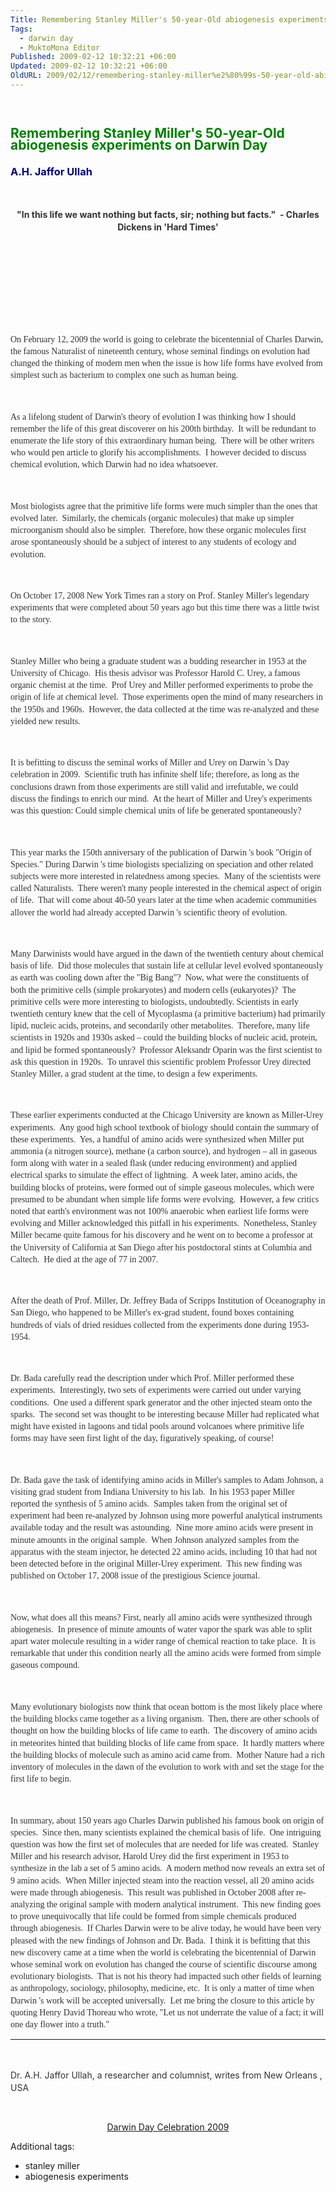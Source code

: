 ```yaml
---
Title: Remembering Stanley Miller's 50-year-Old abiogenesis experiments on Darwin Day
Tags:
  - darwin day
  - MuktoMona Editor
Published: 2009-02-12 10:32:21 +06:00
Updated: 2009-02-12 10:32:21 +06:00
OldURL: 2009/02/12/remembering-stanley-miller%e2%80%99s-50-year-old-abiogenesis-experiments-on-darwin-day/
---
```


 
<h2 style="line-height: 14.4pt;"><span style="color: #008000;">Remembering Stanley Miller's 50-year-Old abiogenesis experiments on Darwin Day</span></h2>
<h3 style="line-height: 14.4pt;"><span style="color: #000080;">A.H. Jaffor Ullah</span></h3>
<p class="MsoNormal" style="line-height: 14.4pt;"><span style="font-size: 8pt; color: #333333;"> </span></p>
<p class="MsoNormal" style="line-height: 14.4pt; text-align: center;" align="center"><strong><span style="color: #333333;">"In this life we want nothing but facts, sir; nothing but facts."  - Charles Dickens in 'Hard Times'</span></strong></p>
<p class="MsoNormal" style="line-height: 14.4pt; text-align: center;" align="center"> </p>
<p class="MsoNormal" style="line-height: 14.4pt; text-align: center;" align="center"> </p>
<p class="MsoNormal" style="line-height: 14.4pt; text-align: center;" align="center"><img src="https://fig.cox.miami.edu/~cmallery/150/life/Stanley_Miller_large.jpg" alt="" /></p>
<p class="MsoNormal" style="line-height: 14.4pt; text-align: center;" align="center"> </p>
<p class="MsoNormal" style="line-height: 14.4pt;"><span style="font-size: 10pt; color: #333333;"> </span></p>
<p class="MsoNormal" style="line-height: 14.4pt;"><span style="font-family: Verdana;"><span style="color: #333333;">On February 12, 2009 the world is going to celebrate the bicentennial of <span class="yshortcuts">Charles Darwin</span>, the famous Naturalist of nineteenth century, whose seminal findings on evolution had changed the thinking of modern men when the issue is how life forms have evolved from simplest such as bacterium to complex one such as human being.</span></span></p>
<p class="MsoNormal" style="line-height: 14.4pt;"><span style="font-family: Verdana;"><span style="color: #333333;"> </span></span></p>
<p class="MsoNormal" style="line-height: 14.4pt;"><span style="font-family: Verdana;"><span style="color: #333333;">As a lifelong student of <span class="yshortcuts">Darwin's theory of evolution</span> I was thinking how I should remember the life of this great discoverer on his 200th birthday.  It will be redundant to enumerate the life story of this extraordinary human being.  There will be other writers who would pen article to glorify his accomplishments.  I however decided to discuss <span class="yshortcuts">chemical evolution</span>, which Darwin had no idea whatsoever.</span></span></p>
<p class="MsoNormal" style="line-height: 14.4pt;"><span style="font-family: Verdana;"><span style="color: #333333;"> </span></span></p>
<p class="MsoNormal" style="line-height: 14.4pt;"><span style="font-family: Verdana;"><span style="color: #333333;">Most biologists agree that the <span class="yshortcuts">primitive life forms</span> were much simpler than the ones that evolved later.  Similarly, the chemicals (organic molecules) that make up simpler microorganism should also be simpler.  Therefore, how these organic molecules first arose spontaneously should be a subject of interest to any students of ecology and evolution.      </span></span></p>
<p class="MsoNormal" style="line-height: 14.4pt;"><span style="font-family: Verdana;"><span style="color: #333333;"> </span></span></p>
<p class="MsoNormal" style="line-height: 14.4pt;"><span style="font-family: Verdana;"><span style="color: #333333;">On October 17, 2008 New York Times ran a story on Prof. Stanley Miller's legendary experiments that were completed about 50 years ago but this time there was a little twist to the story.</span></span></p>
<p class="MsoNormal" style="line-height: 14.4pt;"><span style="font-family: Verdana;"><span style="color: #333333;"> </span></span></p>
<p class="MsoNormal" style="line-height: 14.4pt;"><span style="font-family: Verdana;"><span style="color: #333333;">Stanley Miller who being a graduate student was a budding researcher in 1953 at the <span class="yshortcuts">University of Chicago</span>.  His thesis advisor was Professor Harold C. Urey, a famous organic chemist at the time.  Prof Urey and Miller performed experiments to probe the <span class="yshortcuts">origin of life</span> at chemical level.  Those experiments open the mind of many researchers in the 1950s and 1960s.  However, the data collected at the time was re-analyzed and these yielded new results.</span></span></p>
<p class="MsoNormal" style="line-height: 14.4pt;"><span style="font-family: Verdana;"><span style="color: #333333;"> </span></span></p>
<p class="MsoNormal" style="line-height: 14.4pt;"><span style="font-family: Verdana;"><span style="color: #333333;">It is befitting to discuss the <span class="yshortcuts">seminal works</span> of Miller and Urey on Darwin 's Day celebration in 2009.  Scientific truth has infinite shelf life; therefore, as long as the conclusions drawn from those experiments are still valid and irrefutable, we could discuss the findings to enrich our mind.  At the heart of Miller and Urey's experiments was this question: Could simple chemical units of life be generated spontaneously?</span></span></p>
<p class="MsoNormal" style="line-height: 14.4pt;"><span style="font-family: Verdana;"><span style="color: #333333;"> </span></span></p>
<p class="MsoNormal" style="line-height: 14.4pt;"><span style="font-family: Verdana;"><span style="color: #333333;">This year marks the 150th anniversary of the publication of Darwin 's book "<span class="yshortcuts">Origin of Species</span>." During Darwin 's time biologists specializing on speciation and other related subjects were more interested in relatedness among species.  Many of the scientists were called Naturalists.  There weren't many people interested in the chemical aspect of origin of life.  That will come about 40-50 years later at the time when academic communities allover the world had already accepted Darwin 's <span class="yshortcuts">scientific theory of evolution</span>.</span></span></p>
<p class="MsoNormal" style="line-height: 14.4pt;"><span style="font-family: Verdana;"><span style="color: #333333;"> </span></span></p>
<p class="MsoNormal" style="line-height: 14.4pt;"><span style="font-family: Verdana;"><span style="color: #333333;">Many Darwinists would have argued in the dawn of the twentieth century about <span class="yshortcuts">chemical basis of life</span>.  Did those molecules that sustain life at cellular level evolved spontaneously as earth was cooling down after the "Big Bang"?  Now, what were the constituents of both the <span class="yshortcuts">primitive cells</span> (simple prokaryotes) and modern cells (eukaryotes)?  The primitive cells were more interesting to biologists, undoubtedly. Scientists in early twentieth century knew that the cell of <span class="yshortcuts">Mycoplasma</span> (a primitive bacterium) had primarily lipid, nucleic acids, proteins, and secondarily other metabolites.  Therefore, many life scientists in 1920s and 1930s asked – could the building blocks of nucleic acid, protein, and lipid be formed spontaneously?  Professor Aleksandr Oparin was the first scientist to ask this question in 1920s.  To unravel this scientific problem Professor Urey directed Stanley Miller, a grad student at the time, to design a few experiments. </span></span></p>
<p class="MsoNormal" style="line-height: 14.4pt;"><span style="font-family: Verdana;"><span style="color: #333333;"> </span></span></p>
<p class="MsoNormal" style="line-height: 14.4pt;"><span style="font-family: Verdana;"><span style="color: #333333;">These earlier experiments conducted at the Chicago University are known as Miller-Urey experiments.  Any good high school textbook of biology should contain the summary of these experiments.  Yes, a handful of amino acids were synthesized when Miller put ammonia (a nitrogen source), methane (a carbon source), and hydrogen – all in gaseous form along with water in a sealed flask (under reducing environment) and applied electrical sparks to simulate the effect of lightning.  A week later, amino acids, the <span class="yshortcuts">building blocks of proteins</span>, were formed out of simple gaseous molecules, which were presumed to be abundant when simple life forms were evolving.  However, a few critics noted that earth's environment was not 100% anaerobic when earliest life forms were evolving and Miller acknowledged this pitfall in his experiments.  Nonetheless, Stanley Miller became quite famous for his discovery and he went on to become a professor at the <span class="yshortcuts">University of California at San Diego</span> after his postdoctoral stints at Columbia and Caltech.  He died at the age of 77 in 2007.  </span></span></p>
<p class="MsoNormal" style="line-height: 14.4pt;"><span style="font-family: Verdana;"><span style="color: #333333;"> </span></span></p>
<p class="MsoNormal" style="line-height: 14.4pt;"><span style="font-family: Verdana;"><span style="color: #333333;">After the death of Prof. Miller, Dr. Jeffrey Bada of <span class="yshortcuts">Scripps Institution of Oceanography</span> in San Diego, who happened to be Miller's ex-grad student, found boxes containing hundreds of vials of dried residues collected from the experiments done during 1953-1954.  </span></span></p>
<p class="MsoNormal" style="line-height: 14.4pt;"><span style="font-family: Verdana;"><span style="color: #333333;"> </span></span></p>
<p class="MsoNormal" style="line-height: 14.4pt;"><span style="font-family: Verdana;"><span style="color: #333333;">Dr. Bada carefully read the description under which Prof. Miller performed these experiments.  Interestingly, two sets of experiments were carried out under varying conditions.  One used a different spark generator and the other injected steam onto the sparks.  The second set was thought to be interesting because Miller had replicated what might have existed in lagoons and tidal pools around volcanoes where <span class="yshortcuts">primitive life forms</span> may have seen first light of the day, figuratively speaking, of course!</span></span></p>
<p class="MsoNormal" style="line-height: 14.4pt;"><span style="font-family: Verdana;"><span style="color: #333333;"> </span></span></p>
<p class="MsoNormal" style="line-height: 14.4pt;"><span style="font-family: Verdana;"><span style="color: #333333;">Dr. Bada gave the task of identifying amino acids in Miller's samples to Adam Johnson, a visiting grad student from <span class="yshortcuts">Indiana University</span> to his lab.  In his 1953 paper Miller reported the synthesis of 5 amino acids.  Samples taken from the original set of experiment had been re-analyzed by Johnson using more powerful <span class="yshortcuts">analytical instruments</span> available today and the result was astounding.  Nine more amino acids were present in minute amounts in the original sample.  When Johnson analyzed samples from the apparatus with the steam injector, he detected 22 amino acids, including 10 that had not been detected before in the original <span class="yshortcuts">Miller-Urey experiment</span>.  This new finding was published on October 17, 2008 issue of the <span class="yshortcuts">prestigious Science journal</span>.</span></span></p>
<p class="MsoNormal" style="line-height: 14.4pt;"><span style="font-family: Verdana;"><span style="color: #333333;"> </span></span></p>
<p class="MsoNormal" style="line-height: 14.4pt;"><span style="font-family: Verdana;"><span style="color: #333333;">Now, what does all this means? First, nearly all amino acids were synthesized through abiogenesis.  In presence of minute amounts of water vapor the spark was able to split apart <span class="yshortcuts">water molecule</span> resulting in a wider range of chemical reaction to take place.  It is remarkable that under this condition nearly all the amino acids were formed from simple gaseous compound.  </span></span></p>
<p class="MsoNormal" style="line-height: 14.4pt;"><span style="font-family: Verdana;"><span style="color: #333333;"> </span></span></p>
<p class="MsoNormal" style="line-height: 14.4pt;"><span style="font-family: Verdana;"><span style="color: #333333;">Many evolutionary biologists now think that ocean bottom is the most likely place where the building blocks came together as a <span class="yshortcuts">living organism</span>.  Then, there are other schools of thought on how the building blocks of life came to earth.  The discovery of amino acids in meteorites hinted that building blocks of life came from space.  It hardly matters where the building blocks of molecule such as amino acid came from.  Mother Nature had a rich inventory of molecules in the dawn of the evolution to work with and set the stage for the first life to begin.</span></span></p>
<p class="MsoNormal" style="line-height: 14.4pt;"><span style="font-family: Verdana;"><span style="color: #333333;"> </span></span></p>
<p class="MsoNormal" style="line-height: 14.4pt;"><span style="font-family: Verdana;"><span style="color: #333333;">In summary, about 150 years ago <span class="yshortcuts">Charles Darwin</span> published his famous book on origin of species.  Since then, many scientists explained the chemical basis of life.  One intriguing question was how the first set of molecules that are needed for life was created.  Stanley Miller and his research advisor, <span class="yshortcuts">Harold Urey</span> did the first experiment in 1953 to synthesize in the lab a set of 5 amino acids.  A modern method now reveals an extra set of 9 amino acids.  When Miller injected steam into the reaction vessel, all <span class="yshortcuts">20 amino acids</span> were made through abiogenesis.  This result was published in October 2008 after re-analyzing the original sample with modern <span class="yshortcuts">analytical instrument</span>.  This new finding goes to prove unequivocally that life could be formed from simple chemicals produced through abiogenesis.  If Charles Darwin were to be alive today, he would have been very pleased with the new findings of Johnson and Dr. Bada.  I think it is befitting that this new discovery came at a time when the world is celebrating the bicentennial of Darwin whose <span class="yshortcuts">seminal work</span> on evolution has changed the course of scientific discourse among evolutionary biologists.  That is not his theory had impacted such other fields of learning as anthropology, sociology, philosophy, medicine, etc.  It is only a matter of time when Darwin 's work will be accepted universally.  Let me bring the closure to this article by quoting Henry David Thoreau who wrote, "Let us not underrate the value of a fact; it will one day flower into a truth."</span></span></p>

<hr />
<p class="MsoNormal" style="line-height: 14.4pt;"> </p>
<p class="MsoNormal" style="line-height: 14.4pt;"><span style="color: #333333;">Dr. A.H. Jaffor Ullah, a researcher and columnist, writes from New Orleans , USA</span></p>
<p class="MsoNormal"> </p>
<p class="MsoNormal" style="text-align: center;"><a href="https://gold.mukto-mona.com/Special_Event_/Darwin_day/2009/">Darwin Day Celebration 2009</a></p>


Additional tags:
  - stanley miller
  - abiogenesis experiments
